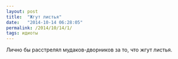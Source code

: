 ```yaml
---
layout: post
title:  "Жгут листья"
date:   "2014-10-14 06:28:05"
permalink: /2014/10/14/1/
tags: идиоты
---
```


Лично бы расстрелял мудаков-дворников за то, что жгут листья.
